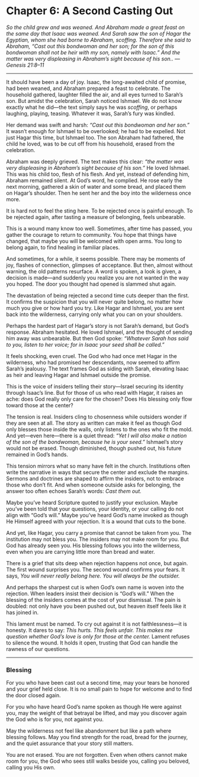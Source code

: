 # Chapter 6: A Second Casting Out

*So the child grew and was weaned. And Abraham made a great feast on the same day that Isaac was weaned. And Sarah saw the son of Hagar the Egyptian, whom she had borne to Abraham, scoffing. Therefore she said to Abraham, “Cast out this bondwoman and her son; for the son of this bondwoman shall not be heir with my son, namely with Isaac.” And the matter was very displeasing in Abraham’s sight because of his son..*
— *Genesis 21:8–11*

---

It should have been a day of joy. Isaac, the long-awaited child of promise, had been weaned, and Abraham prepared a feast to celebrate. The household gathered, laughter filled the air, and all eyes turned to Sarah’s son. But amidst the celebration, Sarah noticed Ishmael. We do not know exactly what he did—the text simply says he was *scoffing*, or perhaps laughing, playing, teasing. Whatever it was, Sarah’s fury was kindled.

Her demand was swift and harsh: *“Cast out this bondwoman and her son.”* It wasn’t enough for Ishmael to be overlooked; he had to be expelled. Not just Hagar this time, but Ishmael too. The son Abraham had fathered, the child he loved, was to be cut off from his household, erased from the celebration.

Abraham was deeply grieved. The text makes this clear: *“the matter was very displeasing in Abraham’s sight because of his son.”* He loved Ishmael. This was his child too, flesh of his flesh. And yet, instead of defending him, Abraham remained silent. At God’s word, he complied. He rose early the next morning, gathered a skin of water and some bread, and placed them on Hagar’s shoulder. Then he sent her and the boy into the wilderness once more.

It is hard not to feel the sting here. To be rejected once is painful enough. To be rejected again, after tasting a measure of belonging, feels unbearable.

This is a wound many know too well. Sometimes, after time has passed, you gather the courage to return to community. You hope that things have changed, that maybe you will be welcomed with open arms. You long to belong again, to find healing in familiar places.

And sometimes, for a while, it seems possible. There may be moments of joy, flashes of connection, glimpses of acceptance. But then, almost without warning, the old patterns resurface. A word is spoken, a look is given, a decision is made—and suddenly you realize you are not wanted in the way you hoped. The door you thought had opened is slammed shut again.

The devastation of being rejected a second time cuts deeper than the first. It confirms the suspicion that you will never quite belong, no matter how much you give or how hard you try. Like Hagar and Ishmael, you are sent back into the wilderness, carrying only what you can on your shoulders.

Perhaps the hardest part of Hagar’s story is not Sarah’s demand, but God’s response. Abraham hesitated. He loved Ishmael, and the thought of sending him away was unbearable. But then God spoke: *“Whatever Sarah has said to you, listen to her voice; for in Isaac your seed shall be called.”*

It feels shocking, even cruel. The God who had once met Hagar in the wilderness, who had promised her descendants, now seemed to affirm Sarah’s jealousy. The text frames God as siding with Sarah, elevating Isaac as heir and leaving Hagar and Ishmael outside the promise.

This is the voice of insiders telling their story—Israel securing its identity through Isaac’s line. But for those of us who read with Hagar, it raises an ache: does God really only care for the chosen? Does His blessing only flow toward those at the center?

The tension is real. Insiders cling to chosenness while outsiders wonder if they are seen at all. The story as written can make it feel as though God only blesses those inside the walls, only listens to the ones who fit the mold. And yet—even here—there is a quiet thread: *“Yet I will also make a nation of the son of the bondwoman, because he is your seed.”* Ishmael’s story would not be erased. Though diminished, though pushed out, his future remained in God’s hands.

This tension mirrors what so many have felt in the church. Institutions often write the narrative in ways that secure the center and exclude the margins. Sermons and doctrines are shaped to affirm the insiders, not to embrace those who don’t fit. And when someone outside asks for belonging, the answer too often echoes Sarah’s words: *Cast them out.*

Maybe you’ve heard Scripture quoted to justify your exclusion. Maybe you’ve been told that your questions, your identity, or your calling do not align with “God’s will.” Maybe you’ve heard God’s name invoked as though He Himself agreed with your rejection. It is a wound that cuts to the bone.

And yet, like Hagar, you carry a promise that cannot be taken from you. The institution may not bless you. The insiders may not make room for you. But God has already seen you. His blessing follows you into the wilderness, even when you are carrying little more than bread and water.

There is a grief that sits deep when rejection happens not once, but again. The first wound surprises you. The second wound confirms your fears. It says, *You will never really belong here. You will always be the outsider.*

And perhaps the sharpest cut is when God’s own name is woven into the rejection. When leaders insist their decision is “God’s will.” When the blessing of the insiders comes at the cost of your dismissal. The pain is doubled: not only have you been pushed out, but heaven itself feels like it has joined in.

This lament must be named. To cry out against it is not faithlessness—it is honesty. It dares to say: *This hurts. This feels unfair. This makes me question whether God’s love is only for those at the center.* Lament refuses to silence the wound. It holds it open, trusting that God can handle the rawness of our questions.

---

### Blessing

For you who have been cast out a second time,
may your tears be honored and your grief held close.
It is no small pain to hope for welcome
and to find the door closed again.

For you who have heard God’s name
spoken as though He were against you,
may the weight of that betrayal be lifted,
and may you discover again the God who is for you, not against you.

May the wilderness not feel like abandonment
but like a path where blessing follows.
May you find strength for the road,
bread for the journey,
and the quiet assurance that your story still matters.

You are not erased.
You are not forgotten.
Even when others cannot make room for you,
the God who sees still walks beside you,
calling you beloved,
calling you His own.
